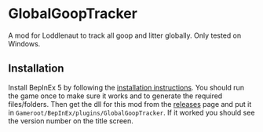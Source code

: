# GlobalGoopTracker
A mod for Loddlenaut to track all goop and litter globally. Only tested on Windows.

## Installation
Install BepInEx 5 by following the [installation instructions](https://docs.bepinex.dev/articles/user_guide/installation/index.html). You should run the game once to make sure it works and to generate the required files/folders. Then get the dll for this mod from the [releases](https://github.com/paperman5/GlobalGoopTracker/releases) page and put it in `Gameroot/BepInEx/plugins/GlobalGoopTracker`. If it worked you should see the version number on the title screen.
